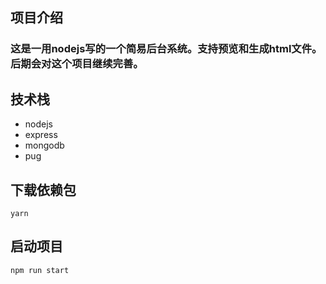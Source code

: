 ## 项目介绍
### 这是一用nodejs写的一个简易后台系统。支持预览和生成html文件。后期会对这个项目继续完善。

## 技术栈
 - nodejs
 - express
 - mongodb
 - pug

## 下载依赖包
```
yarn
```

## 启动项目
```
npm run start
```
